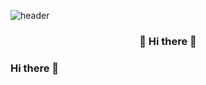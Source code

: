 ![header](https://capsule-render.vercel.app/api?type=slice&color=auto&height=245&section=header&text=Gwan%20woo&fontSize=80)

<h3 align="center"> 👋 Hi there 👋 </h3>
<p align="center">

</p>


### Hi there 👋

<!--
**Jeongwanwoo/Jeongwanwoo** is a ✨ _special_ ✨ repository because its `README.md` (this file) appears on your GitHub profile.

Here are some ideas to get you started:

- 🔭 I’m currently working on ...
- 🌱 I’m currently learning ...
- 👯 I’m looking to collaborate on ...
- 🤔 I’m looking for help with ...
- 💬 Ask me about ...
- 📫 How to reach me: ...
- 😄 Pronouns: ...
- ⚡ Fun fact: ...
-->
